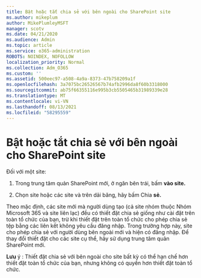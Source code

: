 ```yaml
---
title: Bật hoặc tắt chia sẻ với bên ngoài cho SharePoint site
ms.author: mikeplum
author: MikePlumleyMSFT
manager: scotv
ms.date: 04/21/2020
ms.audience: Admin
ms.topic: article
ms.service: o365-administration
ROBOTS: NOINDEX, NOFOLLOW
localization_priority: Normal
ms.collection: Adm_O365
ms.custom: ''
ms.assetid: 500eec97-a508-4a9a-8373-47b758209a1f
ms.openlocfilehash: 3a7075bc26526567b74afb2996da8f60b3318000
ms.sourcegitcommit: ab75f66355116e995b3cb5505465b31989339e28
ms.translationtype: MT
ms.contentlocale: vi-VN
ms.lasthandoff: 08/13/2021
ms.locfileid: "58295559"
---
```

# <a name="turn-external-sharing-on-or-off-for-a-sharepoint-site"></a>Bật hoặc tắt chia sẻ với bên ngoài cho SharePoint site

Đối với một site:
  
1. Trong trung tâm quản SharePoint mới, ở ngăn bên trái, bấm **vào site.**
    
2. Chọn site hoặc các site và trên dải băng, hãy bấm Chia **sẻ.**
    
Theo mặc định, các site mới mà người dùng tạo (cả site nhóm thuộc Nhóm Microsoft 365 và site liên lạc) đều có thiết đặt chia sẻ giống như cài đặt trên toàn tổ chức của bạn, trừ khi thiết đặt trên toàn tổ chức cho phép chia sẻ tệp bằng các liên kết không yêu cầu đăng nhập. Trong trường hợp này, site cho phép chia sẻ với người dùng bên ngoài mới và hiện có đăng nhập. Để thay đổi thiết đặt cho các site cụ thể, hãy sử dụng trung tâm quản SharePoint mới.
  
**Lưu** ý : Thiết đặt chia sẻ với bên ngoài cho site bất kỳ có thể hạn chế hơn thiết đặt toàn tổ chức của bạn, nhưng không có quyền hơn thiết đặt toàn tổ chức. 
  


